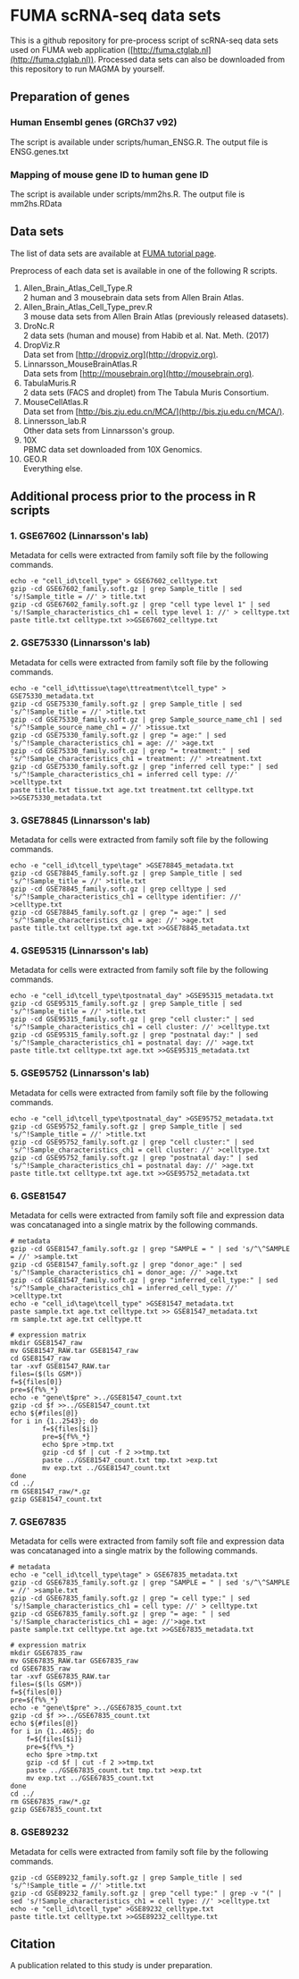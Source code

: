 # FUMA scRNA-seq data sets

This is a github repository for pre-process script of scRNA-seq data sets used on FUMA web application ([http://fuma.ctglab.nl](http://fuma.ctglab.nl)).
Processed data sets can also be downloaded from this repository to run MAGMA by yourself.

## Preparation of genes
### Human Ensembl genes (GRCh37 v92)
The script is available under scripts/human_ENSG.R.
The output file is ENSG.genes.txt

### Mapping of mouse gene ID to human gene ID
The script is available under scripts/mm2hs.R.
The output file is mm2hs.RData

## Data sets
The list of data sets are available at [FUMA tutorial page](http://fuma.ctglab.nl/tutorial#celltype).

Preprocess of each data set is available in one of the following R scripts.
1. Allen_Brain_Atlas_Cell_Type.R  
2 human and 3 mousebrain data sets from Allen Brain Atlas.
2. Allen_Brain_Atlas_Cell_Type_prev.R  
3 mouse data sets from Allen Brain Atlas (previously released datasets).
3. DroNc.R  
2 data sets (human and mouse) from Habib et al. Nat. Meth. (2017)
4. DropViz.R  
Data set from [http://dropviz.org](http://dropviz.org).
5. Linnarsson_MouseBrainAtlas.R  
Data sets from [http://mousebrain.org](http://mousebrain.org).
6. TabulaMuris.R  
2 data sets (FACS and droplet) from The Tabula Muris Consortium.
6. MouseCellAtlas.R  
Data set from [http://bis.zju.edu.cn/MCA/](http://bis.zju.edu.cn/MCA/).
8. Linnersson_lab.R  
Other data sets from Linnarsson's group.
9. 10X  
PBMC data set downloaded from 10X Genomics.
10. GEO.R  
Everything else.

## Additional process prior to the process in R scripts
### 1. GSE67602 (Linnarsson's lab)
Metadata for cells were extracted from family soft file by the following commands.
```
echo -e "cell_id\tcell_type" > GSE67602_celltype.txt
gzip -cd GSE67602_family.soft.gz | grep Sample_title | sed 's/!Sample_title = //' > title.txt
gzip -cd GSE67602_family.soft.gz | grep "cell type level 1" | sed 's/!Sample_characteristics_ch1 = cell type level 1: //' > celltype.txt
paste title.txt celltype.txt >>GSE67602_celltype.txt
```
### 2. GSE75330 (Linnarsson's lab)
Metadata for cells were extracted from family soft file by the following commands.
```
echo -e "cell_id\ttissue\tage\ttreatment\tcell_type" > GSE75330_metadata.txt
gzip -cd GSE75330_family.soft.gz | grep Sample_title | sed 's/^!Sample_title = //' >title.txt
gzip -cd GSE75330_family.soft.gz | grep Sample_source_name_ch1 | sed 's/^!Sample_source_name_ch1 = //' >tissue.txt
gzip -cd GSE75330_family.soft.gz | grep "= age:" | sed 's/^!Sample_characteristics_ch1 = age: //' >age.txt
gzip -cd GSE75330_family.soft.gz | grep "= treatment:" | sed 's/^!Sample_characteristics_ch1 = treatment: //' >treatment.txt
gzip -cd GSE75330_family.soft.gz | grep "inferred cell type:" | sed 's/^!Sample_characteristics_ch1 = inferred cell type: //' >celltype.txt
paste title.txt tissue.txt age.txt treatment.txt celltype.txt >>GSE75330_metadata.txt
```
### 3. GSE78845 (Linnarsson's lab)
Metadata for cells were extracted from family soft file by the following commands.
```
echo -e "cell_id\tcell_type\tage" >GSE78845_metadata.txt
gzip -cd GSE78845_family.soft.gz | grep Sample_title | sed 's/^!Sample_title = //' >title.txt
gzip -cd GSE78845_family.soft.gz | grep celltype | sed 's/^!Sample_characteristics_ch1 = celltype identifier: //' >celltype.txt
gzip -cd GSE78845_family.soft.gz | grep "= age:" | sed 's/^!Sample_characteristics_ch1 = age: //' >age.txt
paste title.txt celltype.txt age.txt >>GSE78845_metadata.txt
```
### 4. GSE95315 (Linnarsson's lab)
Metadata for cells were extracted from family soft file by the following commands.
```
echo -e "cell_id\tcell_type\tpostnatal_day" >GSE95315_metadata.txt
gzip -cd GSE95315_family.soft.gz | grep Sample_title | sed 's/^!Sample_title = //' >title.txt
gzip -cd GSE95315_family.soft.gz | grep "cell cluster:" | sed 's/^!Sample_characteristics_ch1 = cell cluster: //' >celltype.txt
gzip -cd GSE95315_family.soft.gz | grep "postnatal day:" | sed 's/^!Sample_characteristics_ch1 = postnatal day: //' >age.txt
paste title.txt celltype.txt age.txt >>GSE95315_metadata.txt
```
### 5. GSE95752 (Linnarsson's lab)
Metadata for cells were extracted from family soft file by the following commands.
```
echo -e "cell_id\tcell_type\tpostnatal_day" >GSE95752_metadata.txt
gzip -cd GSE95752_family.soft.gz | grep Sample_title | sed 's/^!Sample_title = //' >title.txt
gzip -cd GSE95752_family.soft.gz | grep "cell cluster:" | sed 's/^!Sample_characteristics_ch1 = cell cluster: //' >celltype.txt
gzip -cd GSE95752_family.soft.gz | grep "postnatal day:" | sed 's/^!Sample_characteristics_ch1 = postnatal day: //' >age.txt
paste title.txt celltype.txt age.txt >>GSE95752_metadata.txt
```
### 6. GSE81547
Metadata for cells were extracted from family soft file and expression data was concatanaged into a single matrix by the following commands.
```
# metadata
gzip -cd GSE81547_family.soft.gz | grep "SAMPLE = " | sed 's/^\^SAMPLE = //' >sample.txt
gzip -cd GSE81547_family.soft.gz | grep "donor_age:" | sed 's/^!Sample_characteristics_ch1 = donor_age: //' >age.txt
gzip -cd GSE81547_family.soft.gz | grep "inferred_cell_type:" | sed 's/^!Sample_characteristics_ch1 = inferred_cell_type: //' >celltype.txt
echo -e "cell_id\tage\tcell_type" >GSE81547_metadata.txt
paste sample.txt age.txt celltype.txt >> GSE81547_metadata.txt
rm sample.txt age.txt celltype.tt

# expression matrix
mkdir GSE81547_raw
mv GSE81547_RAW.tar GSE81547_raw
cd GSE81547_raw
tar -xvf GSE81547_RAW.tar
files=($(ls GSM*))
f=${files[0]}
pre=${f%%_*}
echo -e "gene\t$pre" >../GSE81547_count.txt
gzip -cd $f >>../GSE81547_count.txt
echo ${#files[@]}
for i in {1..2543}; do
        f=${files[$i]}
        pre=${f%%_*}
        echo $pre >tmp.txt
        gzip -cd $f | cut -f 2 >>tmp.txt
        paste ../GSE81547_count.txt tmp.txt >exp.txt
        mv exp.txt ../GSE81547_count.txt
done
cd ../
rm GSE81547_raw/*.gz
gzip GSE81547_count.txt
```
### 7. GSE67835
Metadata for cells were extracted from family soft file and expression data was concatanaged into a single matrix by the following commands.
```
# metadata
echo -e "cell_id\tcell_type\tage" > GSE67835_metadata.txt
gzip -cd GSE67835_family.soft.gz | grep "SAMPLE = " | sed 's/^\^SAMPLE = //' >sample.txt
gzip -cd GSE67835_family.soft.gz | grep "= cell type:" | sed 's/!Sample_characteristics_ch1 = cell type: //' > celltype.txt
gzip -cd GSE67835_family.soft.gz | grep "= age: " | sed 's/!Sample_characteristics_ch1 = age: //'>age.txt
paste sample.txt celltype.txt age.txt >>GSE67835_metadata.txt

# expression matrix
mkdir GSE67835_raw
mv GSE67835_RAW.tar GSE67835_raw
cd GSE67835_raw
tar -xvf GSE67835_RAW.tar
files=($(ls GSM*))
f=${files[0]}
pre=${f%%_*}
echo -e "gene\t$pre" >../GSE67835_count.txt
gzip -cd $f >>../GSE67835_count.txt
echo ${#files[@]}
for i in {1..465}; do
	f=${files[$i]}
	pre=${f%%_*}
	echo $pre >tmp.txt
	gzip -cd $f | cut -f 2 >>tmp.txt
	paste ../GSE67835_count.txt tmp.txt >exp.txt
	mv exp.txt ../GSE67835_count.txt
done
cd ../
rm GSE67835_raw/*.gz
gzip GSE67835_count.txt
```
### 8. GSE89232
Metadata for cells were extracted from family soft file by the following commands.
```
gzip -cd GSE89232_family.soft.gz | grep Sample_title | sed 's/^!Sample_title = //' >title.txt
gzip -cd GSE89232_family.soft.gz | grep "cell type:" | grep -v "(" | sed 's/!Sample_characteristics_ch1 = cell type: //' >celltype.txt
echo -e "cell_id\tcell_type" >GSE89232_celltype.txt
paste title.txt celltype.txt >>GSE89232_celltype.txt
```

## Citation
A publication related to this study is under preparation.
